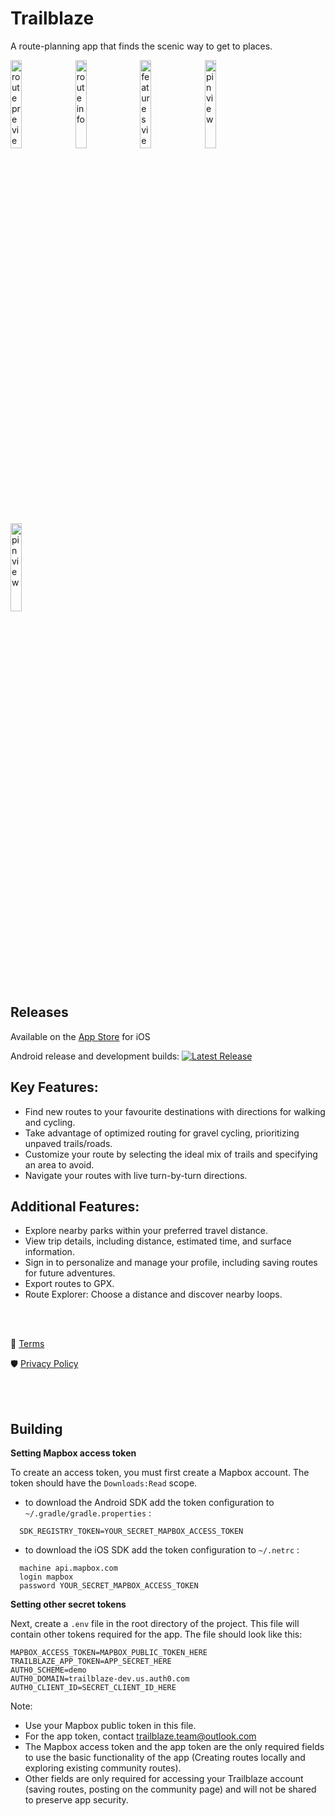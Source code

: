 
# Trailblaze

A route-planning app that finds the scenic way to get to places. 

<img width="19%" alt="route preview" src="https://github.com/andreytakhtamirov/trailblaze-flutter/assets/70922688/d2b5d956-3972-49fe-80af-8cf96e5e9149">&nbsp;
<img width="19%" alt="route info" src="https://github.com/andreytakhtamirov/trailblaze-flutter/assets/70922688/281f7fee-834e-4b81-9818-9d38f97e6380">&nbsp;
<img width="19%" alt="features view" src="https://github.com/andreytakhtamirov/trailblaze-flutter/assets/70922688/622ec0d7-58eb-4799-90c2-534a8a327ac6">&nbsp;
<img width="19%" alt="pin view" src="https://github.com/andreytakhtamirov/trailblaze-flutter/assets/70922688/2c136947-de79-4216-b809-dd27772be4c4">&nbsp;
<img width="19%" alt="pin view" src="https://github.com/andreytakhtamirov/trailblaze-flutter/assets/70922688/d1199edb-a188-4687-9489-e9f52f81d8d1">&nbsp;

## Releases
Available on the [App Store](https://apps.apple.com/ca/app/trailblaze/id6450859439) for iOS

Android release and development builds:
[![Latest Release](https://img.shields.io/github/v/release/andreytakhtamirov/trailblaze-flutter?include_prereleases&style=flat)](https://github.com/andreytakhtamirov/trailblaze-flutter/releases/latest)


## Key Features:
- Find new routes to your favourite destinations with directions for walking and cycling.
- Take advantage of optimized routing for gravel cycling, prioritizing unpaved trails/roads.
- Customize your route by selecting the ideal mix of trails and specifying an area to avoid.
- Navigate your routes with live turn-by-turn directions.

## Additional Features:
- Explore nearby parks within your preferred travel distance.
- View trip details, including distance, estimated time, and surface information.
- Sign in to personalize and manage your profile, including saving routes for future adventures.
- Export routes to GPX.
- Route Explorer: Choose a distance and discover nearby loops.

<br>
<br>

📜 [Terms](https://github.com/andreytakhtamirov/trailblaze-flutter/blob/main/terms_and_conditions.md#terms-and-conditions)

🛡️ [Privacy Policy](https://github.com/andreytakhtamirov/trailblaze-flutter//blob/main/privacy_policy.md#privacy-policy)

<br>
<br>

## Building

**Setting Mapbox access token**

To create an access token, you must first create a Mapbox account. The token should have the `Downloads:Read` scope.

-   to download the Android SDK add the token configuration to  `~/.gradle/gradle.properties`  :
```
  SDK_REGISTRY_TOKEN=YOUR_SECRET_MAPBOX_ACCESS_TOKEN
```

-   to download the iOS SDK add the token configuration to  `~/.netrc`  :

```
  machine api.mapbox.com
  login mapbox
  password YOUR_SECRET_MAPBOX_ACCESS_TOKEN
```

**Setting other secret tokens**

Next, create a `.env` file in the root directory of the project. This file will contain other tokens required for the app. The file should look like this:

    MAPBOX_ACCESS_TOKEN=MAPBOX_PUBLIC_TOKEN_HERE
    TRAILBLAZE_APP_TOKEN=APP_SECRET_HERE
    AUTH0_SCHEME=demo
    AUTH0_DOMAIN=trailblaze-dev.us.auth0.com
    AUTH0_CLIENT_ID=SECRET_CLIENT_ID_HERE
    
Note:
- Use your Mapbox public token in this file.
- For the app token, contact trailblaze.team@outlook.com
- The Mapbox access token and the app token are the only required fields to use the basic functionality of the app (Creating routes locally and exploring existing community routes).
- Other fields are only required for accessing your Trailblaze account (saving routes, posting on the community page) and will not be shared to preserve app security.

